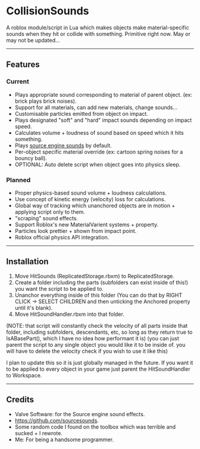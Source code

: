 # CollisionSounds
A roblox module/script in Lua which makes objects make material-specific sounds when they hit or collide with something.
Primitive right now. May or may not be updated...

-----
## Features
### Current
- Plays appropriate sound corresponding to material of parent object. (ex: brick plays brick noises).
- Support for all materials, can add new materials, change sounds...
- Customisable particles emitted from object on impact.
- Plays designated "soft" and "hard" impact sounds depending on impact speed.
- Calculates volume + loudness of sound based on speed which it hits something.
- Plays [source engine sounds](https://github.com/sourcesounds) by default.
- Per-object specific material override (ex: cartoon spring noises for a bouncy ball).
- OPTIONAL: Auto delete script when object goes into physics sleep.

### Planned
- Proper physics-based sound volume + loudness calculations.
- Use concept of kinetic energy (velocity) loss for calculations.
- Global way of tracking which unanchored objects are in motion + applying script only to them.
- "scraping" sound effects.
- Support Roblox's new MaterialVarient systems + property.
- Particles look prettier + shown from impact point.
- Roblox official physics API integration.

-----
## Installation
1. Move HitSounds (ReplicatedStorage.rbxm) to ReplicatedStorage.
2. Create a folder including the parts (subfolders can exist inside of this!) you want the script to be applied to.
3. Unanchor everything inside of this folder (You can do that by RIGHT CLICK -> SELECT CHILDREN and then unticking the Anchored property until it's blank).
4. Move HitSoundHandler.rbxm into that folder.
   
(NOTE: that script will constantly check the velocity of all parts inside that folder, including subfolders, descendants, etc, so long as they return true to IsABasePart(), which I have no idea how performant it is) 
(you can just parent the script to any single object you would like it to be inside of. you will have to delete the velocity check if you wish to use it like this)

I plan to update this so it is just globally managed in the future.
If you want it to be applied to every object in your game just parent the HitSoundHandler to Workspace.


-----
## Credits
- Valve Software: for the Source engine sound effects.
- https://github.com/sourcesounds.
- Some random code I found on the toolbox which was terrible and sucked + I rewrote.
- Me: For being a handsome programmer.
